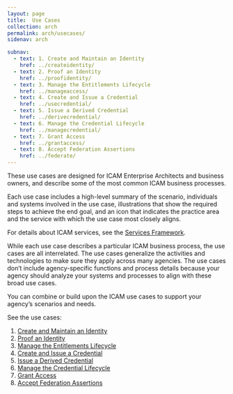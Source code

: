 ```yaml
---
layout: page
title:  Use Cases
collection: arch
permalink: arch/usecases/
sidenav: arch

subnav:
  - text: 1. Create and Maintain an Identity
    href: ../createidentity/
  - text: 2. Proof an Identity
    href: ../proofidentity/
  - text: 3. Manage the Entitlements Lifecycle
    href: ../manageaccess/
  - text: 4. Create and Issue a Credential
    href: ../usecredential/
  - text: 5. Issue a Derived Credential
    href: ../derivecredential/
  - text: 6. Manage the Credential Lifecycle
    href: ../managecredential/
  - text: 7. Grant Access
    href: ../grantaccess/
  - text: 8. Accept Federation Assertions
    href: ../federate/
---
```


These use cases are designed for ICAM Enterprise Architects and business owners, and describe some of the most common ICAM business processes.

Each use case includes a high-level summary of the scenario, individuals and systems involved in the use case, illustrations that show the required steps to achieve the end goal, and an icon that indicates the practice area and the service with which the use case most closely aligns.

For details about ICAM services, see the [Services Framework](../services).

While each use case describes a particular ICAM business process, the use cases are all interrelated. The use cases generalize the activities and technologies to make sure they apply across many agencies. The use cases don’t include agency-specific functions and process details because your agency should analyze your systems and processes to align with these broad use cases.

You can combine or build upon the ICAM use cases to support your agency’s scenarios and needs.

See the use cases:
  1. [Create and Maintain an Identity](../createidentity/)
  2. [Proof an Identity](../proofidentity/)
  3. [Manage the Entitlements Lifecycle](../manageaccess/)
  4. [Create and Issue a Credential](../usecredential/)
  5. [Issue a Derived Credential](../derivecredential/)
  6. [Manage the Credential Lifecycle](../managecredential/)
  7. [Grant Access](../grantaccess/)
  8. [Accept Federation Assertions](../federate/)
